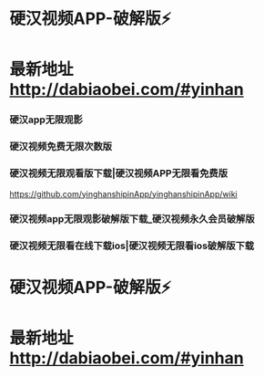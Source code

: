 # 硬汉视频APP-破解版⚡
# 最新地址 http://dabiaobei.com/#yinhan

### 硬汉app无限观影
### 硬汉视频免费无限次数版
### 硬汉视频无限观看版下载|硬汉视频APP无限看免费版
https://github.com/yinghanshipinApp/yinghanshipinApp/wiki
### 硬汉视频app无限观影破解版下载_硬汉视频永久会员破解版
### 硬汉视频无限看在线下载ios|硬汉视频无限看ios破解版下载

# 硬汉视频APP-破解版⚡
# 最新地址 http://dabiaobei.com/#yinhan
